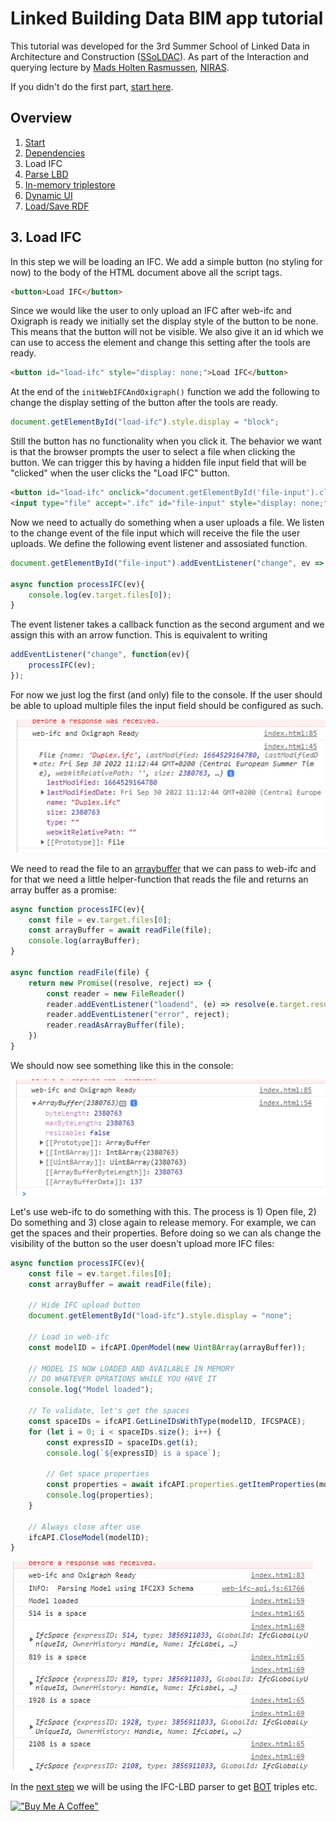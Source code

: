 # Linked Building Data BIM app tutorial

This tutorial was developed for the 3rd Summer School of Linked Data in Architecture and Construction ([SSoLDAC](https://linkedbuildingdata.net/ldac2023/summerschool)). As part of the Interaction and querying lecture by [Mads Holten Rasmussen](https://www.linkedin.com/in/mads-holten-rasmussen-061b7414/), [NIRAS](https://www.niras.com/).

If you didn't do the first part, [start here](https://github.com/LBD-Hackers/LBD-app-tutorial/tree/00_Start).

## Overview
1. [Start](https://github.com/LBD-Hackers/LBD-app-tutorial/tree/00_Start)
1. [Dependencies](https://github.com/LBD-Hackers/LBD-app-tutorial/tree/01_Dependencies)
1. Load IFC
1. [Parse LBD](https://github.com/LBD-Hackers/LBD-app-tutorial/tree/03_Parse_LBD)
1. [In-memory triplestore](https://github.com/LBD-Hackers/LBD-app-tutorial/tree/04_In-memory_Triplestore)
1. [Dynamic UI](https://github.com/LBD-Hackers/LBD-app-tutorial/tree/05_Dynamic)
1. [Load/Save RDF](https://github.com/LBD-Hackers/LBD-app-tutorial/tree/06_Save)

## 3. Load IFC
In this step we will be loading an IFC. We add a simple button (no styling for now) to the body of the HTML document above all the script tags. 

```html
<button>Load IFC</button>
```

Since we would like the user to only upload an IFC after web-ifc and Oxigraph is ready we initially set the display style of the button to be none. This means that the button will not be visible. We also give it an id which we can use to access the element and change this setting after the tools are ready.

```html
<button id="load-ifc" style="display: none;">Load IFC</button>
```

At the end of the `initWebIFCAndOxigraph()` function we add the following to change the display setting of the button after the tools are ready.

```javascript
document.getElementById("load-ifc").style.display = "block";
```

Still the button has no functionality when you click it. The behavior we want is that the browser prompts the user to select a file when clicking the button. We can trigger this by having a hidden file input field that will be "clicked" when the user clicks the "Load IFC" button.

```html
<button id="load-ifc" onclick="document.getElementById('file-input').click()" style="display: none;">Load IFC</button>
<input type="file" accept=".ifc" id="file-input" style="display: none;">
```

Now we need to actually do something when a user uploads a file. We listen to the change event of the file input which will receive the file the user uploads. We define the following event listener and assosiated function.

```javascript
document.getElementById("file-input").addEventListener("change", ev => processIFC(ev));

async function processIFC(ev){
    console.log(ev.target.files[0]);
}
```

The event listener takes a callback function as the second argument and we assign this with an arrow function. This is equivalent to writing

```javascript
addEventListener("change", function(ev){
    processIFC(ev);
});
```

For now we just log the first (and only) file to the console. If the user should be able to upload multiple files the input field should be configured as such.

![Alt text](images/021.png)

We need to read the file to an [arraybuffer](https://developer.mozilla.org/en-US/docs/Web/JavaScript/Reference/Global_Objects/ArrayBuffer) that we can pass to web-ifc and for that we need a little helper-function that reads the file and returns an array buffer as a promise:

```javascript
async function processIFC(ev){
    const file = ev.target.files[0];
    const arrayBuffer = await readFile(file);
    console.log(arrayBuffer);
}

async function readFile(file) {
    return new Promise((resolve, reject) => {
        const reader = new FileReader()
        reader.addEventListener("loadend", (e) => resolve(e.target.result));
        reader.addEventListener("error", reject);
        reader.readAsArrayBuffer(file);
    })
}
```

We should now see something like this in the console:

![Alt text](images/022.png)

Let's use web-ifc to do something with this. The process is 1) Open file, 2) Do something and 3) close again to release memory. For example, we can get the spaces and their properties. Before doing so we can als change the visibility of the button so the user doesn't upload more IFC files:

```javascript
async function processIFC(ev){
    const file = ev.target.files[0];
    const arrayBuffer = await readFile(file);

    // Hide IFC upload button
    document.getElementById("load-ifc").style.display = "none";
    
    // Load in web-ifc
    const modelID = ifcAPI.OpenModel(new Uint8Array(arrayBuffer));

    // MODEL IS NOW LOADED AND AVAILABLE IN MEMORY
    // DO WHATEVER OPRATIONS WHILE YOU HAVE IT
    console.log("Model loaded");

    // To validate, let's get the spaces
    const spaceIDs = ifcAPI.GetLineIDsWithType(modelID, IFCSPACE);
    for (let i = 0; i < spaceIDs.size(); i++) {
        const expressID = spaceIDs.get(i);
        console.log(`${expressID} is a space`);

        // Get space properties
        const properties = await ifcAPI.properties.getItemProperties(modelID, expressID);
        console.log(properties);
    }

    // Always close after use
    ifcAPI.CloseModel(modelID);
}
```

![Alt text](images/023.png)

In the [next step](https://github.com/LBD-Hackers/LBD-app-tutorial/tree/03_Parse_LBD) we will be using the IFC-LBD parser to get [BOT](https://w3id.org/bot) triples etc.

[!["Buy Me A Coffee"](https://www.buymeacoffee.com/assets/img/custom_images/orange_img.png)](https://www.buymeacoffee.com/madsholten)